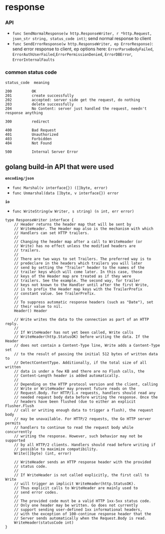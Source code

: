 # response

### API

- `func SendNormalResponse(w http.ResponseWriter, r *http.Request, json_str string, status_code int)`; send normal response to client
- `func SendErrorResponse(w http.ResponseWriter, ep ErrorResponse)`: send error response to client, ep options here: `ErrorParseBodyFailed`, `ErrorAuthUserFailed`,`ErrorPermissionDenied`, `ErrorDBError`, `ErrorInternalFaults`


### common status code

```
status_code  meaning

200			OK
201			create successfully
202			accepted: server side get the request, do nothing
203			delete successfully
204			No Content: server just handled the request, needn't response anything

300  		redirect

400			Bad Request
401 		Unauthorized
403 		Forbidden
404 		Not Found

500 		Internal Server Error
```

## golang build-in API that were used

**`encoding/json`**

- `func Marshal(v interface{}) ([]byte, error)`
- `func Unmarshal(data []byte, v interface{}) error`

**`io`**

- `func WriteString(w Writer, s string) (n int, err error)`

```golang
type ResponseWriter interface {
    // Header returns the header map that will be sent by
    // WriteHeader. The Header map also is the mechanism with which
    // Handlers can set HTTP trailers.
    //
    // Changing the header map after a call to WriteHeader (or
    // Write) has no effect unless the modified headers are
    // trailers.
    //
    // There are two ways to set Trailers. The preferred way is to
    // predeclare in the headers which trailers you will later
    // send by setting the "Trailer" header to the names of the
    // trailer keys which will come later. In this case, those
    // keys of the Header map are treated as if they were
    // trailers. See the example. The second way, for trailer
    // keys not known to the Handler until after the first Write,
    // is to prefix the Header map keys with the TrailerPrefix
    // constant value. See TrailerPrefix.
    //
    // To suppress automatic response headers (such as "Date"), set
    // their value to nil.
    Header() Header

    // Write writes the data to the connection as part of an HTTP reply.
    //
    // If WriteHeader has not yet been called, Write calls
    // WriteHeader(http.StatusOK) before writing the data. If the Header
    // does not contain a Content-Type line, Write adds a Content-Type set
    // to the result of passing the initial 512 bytes of written data to
    // DetectContentType. Additionally, if the total size of all written
    // data is under a few KB and there are no Flush calls, the
    // Content-Length header is added automatically.
    //
    // Depending on the HTTP protocol version and the client, calling
    // Write or WriteHeader may prevent future reads on the
    // Request.Body. For HTTP/1.x requests, handlers should read any
    // needed request body data before writing the response. Once the
    // headers have been flushed (due to either an explicit Flusher.Flush
    // call or writing enough data to trigger a flush), the request body
    // may be unavailable. For HTTP/2 requests, the Go HTTP server permits
    // handlers to continue to read the request body while concurrently
    // writing the response. However, such behavior may not be supported
    // by all HTTP/2 clients. Handlers should read before writing if
    // possible to maximize compatibility.
    Write([]byte) (int, error)

    // WriteHeader sends an HTTP response header with the provided
    // status code.
    //
    // If WriteHeader is not called explicitly, the first call to Write
    // will trigger an implicit WriteHeader(http.StatusOK).
    // Thus explicit calls to WriteHeader are mainly used to
    // send error codes.
    //
    // The provided code must be a valid HTTP 1xx-5xx status code.
    // Only one header may be written. Go does not currently
    // support sending user-defined 1xx informational headers,
    // with the exception of 100-continue response header that the
    // Server sends automatically when the Request.Body is read.
    WriteHeader(statusCode int)
}
```